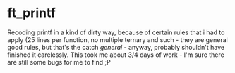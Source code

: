 # ft_printf
Recoding printf in a kind of dirty way, because of certain rules that i had to apply (25 lines per function, no multiple ternary and such - they are general good rules, but that's the catch *general* - anyway, probably shouldn't have finished it carelessly.
This took me about 3/4 days of work - I'm sure there are still some bugs for me to find ;P
